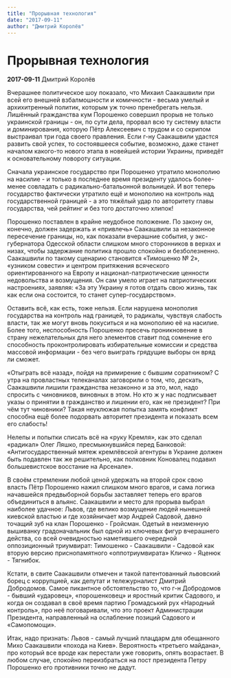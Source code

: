 ```yaml
---
title: "Прорывная технология"
date: "2017-09-11"
author: "Дмитрий Королёв"
---
```


# Прорывная технология

**2017-09-11** Дмитрий Королёв

Вчерашнее политическое шоу показало, что Михаил Саакашвили при всей его внешней взбалмошности и комичности - весьма умелый и архихитренный политик, которым уж точно пренебрегать нельзя. Лишённый гражданства кум Порошенко совершил прорыв не только украинской границы - он, по сути дела, прорвал всю ту систему власти и доминирования, которую Пётр Алексеевич с трудом и со скрипом выстраивал три года своего правления. Если г-ну Саакашвили удастся развить свой успех, то состоявшееся событие, возможно, даже станет началом какого-то нового этапа в новейшей истории Украины, приведёт к основательному повороту ситуации.

Сначала украинское государство при Порошенко утратило монополию на насилие - и только в последнее время президенту удалось более-менее совладать с радикально-батальонной вольницей. И вот теперь государство фактически утратило ещё и монополию на контроль над государственной границей - а это тяжёлый удар по авторитету главы государства, чей рейтинг и без того достаточно хлипок!

Порошенко поставлен в крайне неудобное положение. По закону он, конечно, должен задержать и «привлечь» Саакашвили за незаконное пересечение границы, но, как показали вчерашние события, у экс-губернатора Одесской области слишком много сторонников в верхах и низах, чтобы задержание политика прошло спокойно и безболезненно. Саакашвили по такому сценарию становится «Тимошенко № 2», «узником совести» и центром притяжения всяческого ориентированного на Европу и национал-патриотические ценности недовольства и возмущения. Он сам умело играет на патриотических настроениях, заявляя: «За эту Украину я готов отдать свою жизнь, так как если она состоится, то станет супер-государством».

Оставить всё, как есть, тоже нельзя. Если нарушена монополия государства на контроль над границей, то радикалы, чувствуя слабость власти, так же могут вновь покуситься и на монополию её на насилие. Более того, неспособность Порошенко пресечь проникновение в страну нежелательных для него элементов ставит под сомнение его способность проконтролировать избирательные комиссии и средства массовой информации - без чего выиграть грядущие выборы он вряд ли сможет.

«Отыграть всё назад», пойдя на примирение с бывшим соратником? С утра на провластных телеканалах заговорили о том, что, дескать, Саакашвили лишили гражданства незаконно и за это, мол, надо спросить с чиновников, виновных в этом. Но кто ж у нас подписывает указы о принятии в гражданство и лишении его, как не президент? При чём тут чиновники? Такая неуклюжая попытка замять конфликт способна ещё более подорвать авторитет президента и показать всем его слабость!

Нелепы и попытки списать всё на «руку Кремля», как это сделал «радикал» Олег Ляшко, пресмыкнувшийся перед Банковой: «Антигосударственный мятеж кремлёвской агентуры в Украине должен быть подавлен так же решительно, как полковник Коновалец подавил большевистское восстание на Арсенале».

В своём стремлении любой ценой удержать на второй срок свою власть Пётр Порошенко нажил слишком много врагов, и сама логика начавшейся предвыборной борьбы заставляет теперь его врагов объединиться в альянс. Саакашвили и место для прорыва выбрал наиболее удачное: Львов, где велико возмущение людей нынешней киевской властью и где хозяйничает мэр Андрей Садовой, давно точащий зуб на клан Порошенко - Гройсман. Одетый в неизменную вышиванку градоначальник был одной из ключевых фигур вчерашнего действа, со всей очевидностью наметившего очередной оппозиционный триумвират: Тимошенко - Саакашвили - Садовой как вторую версию приснопамятного «оппотриумвирата» Кличко - Яценюк - Тягнибок.

Кстати, в свите Саакашвили отмечен и такой патентованный львовский борец с коррупцией, как депутат и тележурналист Дмитрий Добродомов. Самое пикантное обстоятельство то, что г-н Добродомов - бывший «ударовец», «порошенковец» и яростный критик Садового, и когда он создавал в своё время партию Громадський рух «Народный контроль», про неё поговаривали, что это проект Администрации Президента, направленный на ослабление позиций Садового и «Самопомощи».

Итак, надо признать: Львов - самый лучший плацдарм для обещанного Михо Саакашвили «похода на Киев». Вероятность «третьего майдана», про который все вроде как перестали уже говорить, опять возрастает. В любом случае, спокойно переизбраться на пост президента Петру Порошенко его противники точно не дадут.